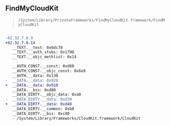 ## FindMyCloudKit

> `/System/Library/PrivateFrameworks/FindMyCloudKit.framework/FindMyCloudKit`

```diff

-62.32.7.8.9
+62.32.7.8.14
   __TEXT.__text: 0x6dc78
   __TEXT.__auth_stubs: 0x1790
   __TEXT.__objc_methlist: 0x14

   __AUTH_CONST.__const: 0xd60
   __AUTH_CONST.__objc_const: 0x6e8
   __AUTH.__data: 0x130
-  __DATA.__data: 0x928
+  __DATA.__data: 0x910
   __DATA.__bss: 0xd80
   __DATA_DIRTY.__objc_data: 0xa0
-  __DATA_DIRTY.__data: 0xd30
+  __DATA_DIRTY.__data: 0xd48
   __DATA_DIRTY.__common: 0xb8
   __DATA_DIRTY.__bss: 0xc80
   - /System/Library/Frameworks/CloudKit.framework/CloudKit

```
